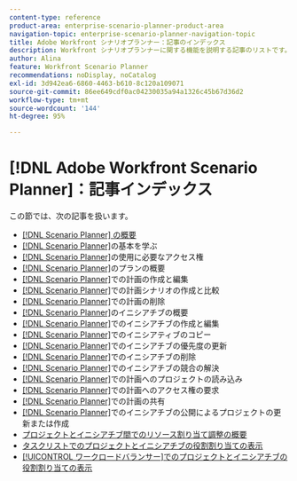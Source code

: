 ```yaml
---
content-type: reference
product-area: enterprise-scenario-planner-product-area
navigation-topic: enterprise-scenario-planner-navigation-topic
title: Adobe Workfront シナリオプランナー：記事のインデックス
description: Workfront シナリオプランナーに関する機能を説明する記事のリストです。
author: Alina
feature: Workfront Scenario Planner
recommendations: noDisplay, noCatalog
exl-id: 3d942ea6-6860-4463-b610-8c120a109071
source-git-commit: 86ee649cdf0ac04230035a94a1326c45b67d36d2
workflow-type: tm+mt
source-wordcount: '144'
ht-degree: 95%

---
```


# [!DNL Adobe Workfront Scenario Planner]：記事インデックス

この節では、次の記事を扱います。

* [ [!DNL Scenario Planner] の概要](../scenario-planner/scenario-planner-overview.md)
* [ [!DNL Scenario Planner]](../scenario-planner/get-started-with-scenario-planning.md)の基本を学ぶ
* [ [!DNL Scenario Planner]](../scenario-planner/access-needed-to-use-sp.md)の使用に必要なアクセス権
* [ [!DNL Scenario Planner]](../scenario-planner/plans-overview.md)のプランの概要
* [ [!DNL Scenario Planner]](../scenario-planner/create-and-edit-plans.md)での計画の作成と編集
* [ [!DNL Scenario Planner]](../scenario-planner/create-and-compare-scenarios-for-a-plan.md)での計画シナリオの作成と比較
* [ [!DNL Scenario Planner]](../scenario-planner/delete-plans.md)での計画の削除
* [ [!DNL Scenario Planner]](../scenario-planner/initiatives-overview.md)のイニシアチブの概要
* [ [!DNL Scenario Planner]](../scenario-planner/create-and-edit-initiatives.md)でのイニシアチブの作成と編集
* [ [!DNL Scenario Planner]](../scenario-planner/copy-initiatives.md)でのイニシアティブのコピー
* [ [!DNL Scenario Planner]](../scenario-planner/prioritize-initiatives.md)でのイニシアチブの優先度の更新
* [ [!DNL Scenario Planner]](../scenario-planner/delete-initiatives.md)でのイニシアチブの削除
* [ [!DNL Scenario Planner]](../scenario-planner/resolve-conflicts-in-sp.md)でのイニシアチブの競合の解決
* [ [!DNL Scenario Planner]](../scenario-planner/import-projects-to-plans.md)での計画へのプロジェクトの読み込み
* [ [!DNL Scenario Planner]](../scenario-planner/request-access-to-plan.md)での計画へのアクセス権の要求
* [ [!DNL Scenario Planner]](../scenario-planner/share-a-plan.md)での計画の共有
* [ [!DNL Scenario Planner]](../scenario-planner/publish-scenarios-update-projects.md)でのイニシアチブの公開によるプロジェクトの更新または作成
* [プロジェクトとイニシアチブ間でのリソース割り当て調整の概要](../scenario-planner/overview-reconcile-allocations-between-projects-initiatives.md)
* [タスクリストでのプロジェクトとイニシアチブの役割割り当ての表示](../scenario-planner/show-role-allocation-task-list-nwe.md)
* [[!UICONTROL ワークロードバランサー]でのプロジェクトとイニシアチブの役割割り当ての表示](../scenario-planner/show-role-allocation-workload-balancer.md)

 
